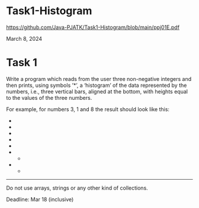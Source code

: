 # Task1-Histogram  

https://github.com/Java-PJATK/Task1-Histogram/blob/main/ppj01E.pdf  

March 8, 2024  

# Task 1  

Write a program which reads from the user three non-negative integers and then prints, using symbols ’*’, a ‘histogram’ of the data represented by the numbers, i.e., three vertical bars, aligned at the bottom, with heights equal to the values of the three numbers.  

For example, for numbers 3, 1 and 8 the result should look like this:  

  *  
  *  
  *  
  *  
  *  
* *  
* *  
***  
  
Do not use arrays, strings or any other kind of collections.  

Deadline: Mar 18 (inclusive)
